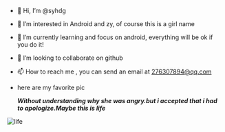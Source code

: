 - 👋 Hi, I’m @syhdg

- 👀 I’m interested in Android and zy, of course this is a girl name

- 🌱 I’m currently learning  and focus on android, everything will be ok if you do it!

- 💞️ I’m looking to collaborate on github 

- 📫 How to reach me , you can send an email at 276307894@qq.com

- here are my favorite pic 

  ***Without understanding why she was angry.but i accepted that i had to  apologize.Maybe this is life***

![life](C:\Users\Administrator\Desktop\life.jpg)

<!---
syhdg/syhdg is a ✨ special ✨ repository because its `README.md` (this file) appears on your GitHub profile.
You can click the Preview link to take a look at your changes.
--->